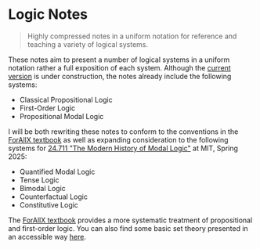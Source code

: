 # Logic Notes

> Highly compressed notes in a uniform notation for reference and teaching a variety of logical systems.

These notes aim to present a number of logical systems in a uniform notation rather a full exposition of each system.
Although the [current version](https://github.com/benbrastmckie/LogicNotes/blob/main/LogicNotesCurrent.pdf) is under construction, the notes already include the following systems:

- Classical Propositional Logic
- First-Order Logic
- Propositional Modal Logic

I will be both rewriting these notes to conform to the conventions in the [ForAllX textbook](https://github.com/benbrastmckie/ForAllX) as well as expanding consideration to the following systems for [24.711 "The Modern History of Modal Logic"](https://github.com/benbrastmckie/ModalHistory) at MIT, Spring 2025:

- Quantified Modal Logic
- Tense Logic
- Bimodal Logic
- Counterfactual Logic
- Constitutive Logic

The [ForAllX textbook](https://github.com/benbrastmckie/ForAllX) provides a more systematic treatment of propositional and first-order logic.
You can also find some basic set theory presented in an accessible way [here](https://github.com/benbrastmckie/OpenLogic/tree/master/courses/sets-logic-computation).

